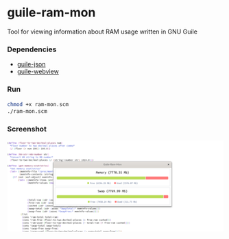 # guile-ram-mon

Tool for viewing information about RAM usage written in GNU Guile

### Dependencies
- [guile-json](https://github.com/aconchillo/guile-json)
- [guile-webview](https://github.com/KikyTokamuro/guile-webview)

### Run
```sh
chmod +x ram-mon.scm
./ram-mon.scm
```

### Screenshot
![screenshot](./screenshot.png)
